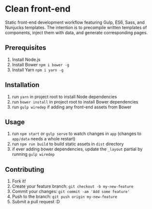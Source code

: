 # Clean front-end
Static front-end development workflow featuring Gulp, ES6, Sass, and Nunjucks templates. The intention is to precompile written templates of components, inject them with data, and generate corresponding pages.

## Prerequisites
1. Install Node.js
2. Install Bower `npm i bower -g`
3. Install Yarn `npm i yarn -g`

## Installation
1. run `yarn` in project root to install Node dependencies
2. run `bower install` in project root to install Bower dependencies
3. run `gulp wiredep` if adding any front-end assets from Bower

## Usage
1. run `npm start` or `gulp serve` to watch changes in `app` (changes to `app/data` needs a whole restart)
2. run `npm run build` to build static assets in `dist` directory
3. if ever adding bower dependencies, update the `_layout` partial by running `gulp wiredep`

## Contributing
1. Fork it!
2. Create your feature branch: `git checkout -b my-new-feature`
3. Commit your changes: `git commit -am 'Add some feature'`
4. Push to the branch: `git push origin my-new-feature`
5. Submit a pull request :D
